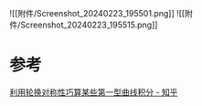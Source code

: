 
![[附件/Screenshot_20240223_195501.png]]
![[附件/Screenshot_20240223_195515.png]]

# 参考
[利用轮换对称性巧算某些第一型曲线积分 - 知乎](https://zhuanlan.zhihu.com/p/338210747)
